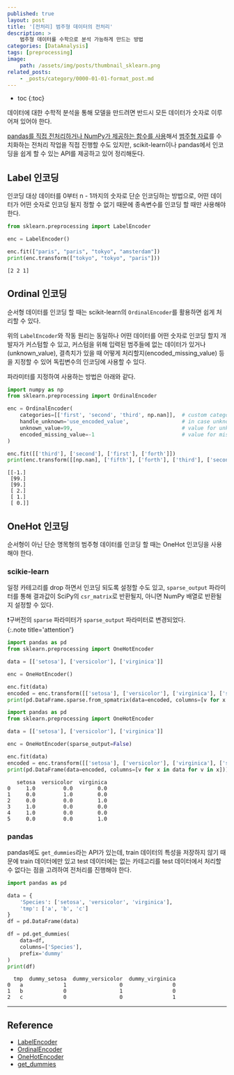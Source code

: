 ```yaml
---
published: true
layout: post
title: '[전처리] 범주형 데이터의 전처리'
description: >
    범주형 데이터를 수학으로 분석 가능하게 만드는 방법
categories: [DataAnalysis]
tags: [preprocessing]
image:
    path: /assets/img/posts/thumbnail_sklearn.png
related_posts:
    - _posts/category/0000-01-01-format_post.md
---
```

* toc
{:toc}

데이터에 대한 수학적 분석을 통해 모델을 만드려면 반드시 모든 데이터가 숫자로 이루어져 있어야 한다.  

[pandas를 직접 전처리하거나 NumPy가 제공하는 함수를 사용](/dataanalysis/conditional_replace/)해서 [범주형 자료](/statistics/statistics_02/#1-1-자료의-분류)를 수치화하는 전처리 작업을 직접 진행할 수도 있지만, scikit-learn이나 pandas에서 인코딩을 쉽게 할 수 있는 API를 제공하고 있어 정리해둔다.  

## Label 인코딩

인코딩 대상 데이터를 0부터 n - 1까지의 숫자로 단순 인코딩하는 방법으로, 어떤 데이터가 어떤 숫자로 인코딩 될지 정할 수 없기 때문에 종속변수를 인코딩 할 때만 사용해야 한다.  

```python
from sklearn.preprocessing import LabelEncoder

enc = LabelEncoder()

enc.fit(["paris", "paris", "tokyo", "amsterdam"])
print(enc.transform(["tokyo", "tokyo", "paris"]))
```
```
[2 2 1]
```

## Ordinal 인코딩

순서형 데이터를 인코딩 할 때는 scikit-learn의 `OrdinalEncoder`를 활용하면 쉽게 처리할 수 있다.  

위의 `LabelEncoder`와 작동 원리는 동일하나 어떤 데이터를 어떤 숫자로 인코딩 할지 개발자가 커스텀할 수 있고, 커스텀을 위해 입력된 범주들에 없는 데이터가 있거나(unknown_value), 결측치가 있을 때 어떻게 처리할지(encoded_missing_value) 등을 지정할 수 있어 독립변수의 인코딩에 사용할 수 있다.  

파라미터를 지정하여 사용하는 방법은 아래와 같다.  

```python
import numpy as np
from sklearn.preprocessing import OrdinalEncoder

enc = OrdinalEncoder(
    categories=[['first', 'second', 'third', np.nan]],  # custom categories order
    handle_unknown='use_encoded_value',                 # in case unknown categorical feature input when transform
    unknown_value=99,                                   # value for unknown data when handle_unknown parameter is 'use_encoded_value'
    encoded_missing_value=-1                            # value for missing data
)

enc.fit([['third'], ['second'], ['first'], ['forth']])
print(enc.transform([[np.nan], ['fifth'], ['forth'], ['third'], ['second'], ['first']]))
```
```
[[-1.]
 [99.]
 [99.]
 [ 2.]
 [ 1.]
 [ 0.]]
```

## OneHot 인코딩

순서형이 아닌 단순 명목형의 범주형 데이터를 인코딩 할 때는 OneHot 인코딩을 사용해야 한다.  

### scikie-learn

일정 카테고리를 drop 하면서 인코딩 되도록 설정할 수도 있고, `sparse_output` 파라미터를 통해 결과값이 SciPy의 `csr_matrix`로 반환될지, 아니면 NumPy 배열로 반환될지 설정할 수 있다.  

❗구버전의 `sparse` 파라미터가 `sparse_output` 파라미터로 변경되었다.  
{:.note title='attention'}


```python
import pandas as pd
from sklearn.preprocessing import OneHotEncoder

data = [['setosa'], ['versicolor'], ['virginica']]

enc = OneHotEncoder()

enc.fit(data)
encoded = enc.transform([['setosa'], ['versicolor'], ['virginica'], ['setosa'], ['setosa'], ['virginica']])
print(pd.DataFrame.sparse.from_spmatrix(data=encoded, columns=[v for x in data for v in x]))
```

```python
import pandas as pd
from sklearn.preprocessing import OneHotEncoder

data = [['setosa'], ['versicolor'], ['virginica']]

enc = OneHotEncoder(sparse_output=False)

enc.fit(data)
encoded = enc.transform([['setosa'], ['versicolor'], ['virginica'], ['setosa'], ['setosa'], ['virginica']])
print(pd.DataFrame(data=encoded, columns=[v for x in data for v in x]))
```
```
   setosa  versicolor  virginica
0     1.0         0.0        0.0
1     0.0         1.0        0.0
2     0.0         0.0        1.0
3     1.0         0.0        0.0
4     1.0         0.0        0.0
5     0.0         0.0        1.0
```

### pandas

pandas에도 `get_dummies`라는 API가 있는데, train 데이터의 특성을 저장하지 않기 때문에 train 데이터에만 있고 test 데이터에는 없는 카테고리를 test 데이터에서 처리할 수 없다는 점을 고려하여 전처리를 진행해야 한다.  

```python
import pandas as pd

data = {
    'Species': ['setosa', 'versicolor', 'virginica'],
    'tmp': ['a', 'b', 'c']
}
df = pd.DataFrame(data)

df = pd.get_dummies(
    data=df,
    columns=['Species'],
    prefix='dummy'
)
print(df)
```
```
  tmp  dummy_setosa  dummy_versicolor  dummy_virginica
0   a             1                 0                0
1   b             0                 1                0
2   c             0                 0                1
```

---
## Reference
- [LabelEncoder](https://scikit-learn.org/stable/modules/generated/sklearn.preprocessing.LabelEncoder.html)
- [OrdinalEncoder](https://scikit-learn.org/stable/modules/generated/sklearn.preprocessing.OrdinalEncoder.html)
- [OneHotEncoder](https://scikit-learn.org/stable/modules/generated/sklearn.preprocessing.OneHotEncoder.html)
- [get_dummies](https://pandas.pydata.org/docs/reference/api/pandas.get_dummies.html)
